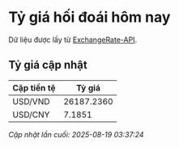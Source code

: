 # Tỷ giá hối đoái hôm nay

Dữ liệu được lấy từ [ExchangeRate-API](https://www.exchangerate-api.com/).

## Tỷ giá cập nhật

| Cặp tiền tệ | Tỷ giá |
|---|---|
| USD/VND | 26187.2360 |
| USD/CNY | 7.1851 |

*Cập nhật lần cuối: 2025-08-19 03:37:24*

